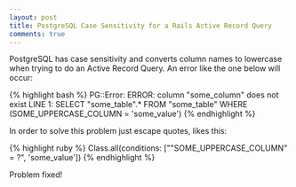 ```yaml
---
layout: post
title: PostgreSQL Case Sensitivity for a Rails Active Record Query
comments: true
---
```


PostgreSQL has case sensitivity and converts column names to lowercase when trying to do an Active Record Query. An error like the one below will occur:

{% highlight bash %}
  PG::Error: ERROR:  column "some_column" does not exist
LINE 1: SELECT "some_table".* FROM "some_table"  WHERE (SOME_UPPERCASE_COLUMN = 'some_value')
{% endhighlight %}

In order to solve this problem just escape quotes, likes this:

{% highlight ruby %}
  Class.all(conditions: ["\"SOME_UPPERCASE_COLUMN\" = ?", 'some_value'])
{% endhighlight %}

Problem fixed!